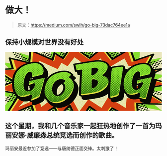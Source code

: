 # 做大！

> 原文：<https://medium.com/swlh/go-big-73dac764ee1a>

## 保持小规模对世界没有好处

![](img/6be13789fed40078e06f9fcc981177c5.png)

## 这个星期，我和几个音乐家一起狂热地创作了一首为玛丽安娜·威廉森总统竞选而创作的歌曲。

玛丽安最近参加了竞选——与唐纳德正面交锋。太刺激了！
